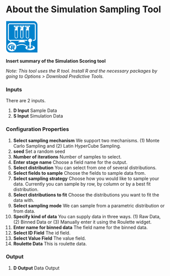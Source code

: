 # About the Simulation Sampling Tool

<img src="../SimSamplingIcon.png" width=100 height=100 />



__Insert summary of the Simulation Scoring tool__

_Note: This tool uses the R tool. Install R and the necessary packages by going to Options > Download Predictive Tools._

### Inputs

There are 2 inputs.

1. __D Input__ Sample Data
2. __S Input__ Simulation Data

### Configuration Properties

1. __Select sampling mechanism__ We support two mechanisms. (1) Monte Carlo Sampling and (2) Latin HyperCube Sampling.
2. __seed__ Set a random seed
3. __Number of iterations__ Number of samples to select.
4. __Enter stage name__ Choose a field name for the output.
5. __Select distribution__ You can select from one of several distributions.
6. __Select fields to sample__ Choose the fields to sample data from.
7. __Select sampling strategy__ Choose how you would like to sample your data. Currently you can sample by row, by column or by a best fit distribution.
8. __Select distributions to fit__ Choose the distributions you want to fit the data with.
9. __Select sampling mode__ We can sample from a parametric distribution or from data.
10. __Specify kind of data__ You can supply data in three ways. (1) Raw Data, (2) Binned Data or (3) Manually enter it using the Roulette widget.
11. __Enter name for binned data__ The field name for the binned data.
12. __Select ID Field__ The id field.
13. __Select Value Field__ The value field.
14. __Roulette Data__ This is roulette data.

### Output

1. __D Output__ Data Output
